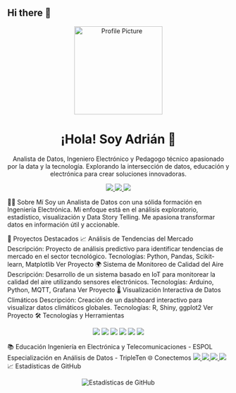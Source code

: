 ## Hi there 👋

<p align="center">
  <img src="https://your-profile-image-url.com" alt="Profile Picture" width="200" />
</p>
<h1 align="center">¡Hola! Soy Adrián 👋</h1>
<p align="center">
  Analista de Datos, Ingeniero Electrónico y Pedagogo técnico apasionado por la data y la tecnología. Explorando la intersección de datos, educación y electrónica para crear soluciones innovadoras.
</p>
<p align="center">
  <a href="https://www.linkedin.com/in/ajvinuez/">
    <img src="https://img.shields.io/badge/-LinkedIn-blue?style=flat-square&logo=LinkedIn&logoColor=white&link=https://www.linkedin.com/in/tu-usuario/" />
  </a>
  <a href="ajvinuez@outlook.com">
    <img src="https://img.shields.io/badge/-Email-c14438?style=flat-square&logo=Gmail&logoColor=white&link=mailto:tu-email@ejemplo.com" />
  </a>
  <a href="https://www.kaggle.com/adrianvinueza">
    <img src="https://img.shields.io/badge/-Kaggle-20BEFF?style=flat-square&logo=Kaggle&logoColor=white&link=https://www.kaggle.com/adrianvinueza" />
  </a>
</p>
👨‍💻 Sobre Mí
Soy un Analista de Datos con una sólida formación en Ingeniería Electrónica. Mi enfoque está en el análisis exploratorio, estadístico, visualización y Data Story Telling. Me apasiona transformar datos en información útil y accionable.

🚀 Proyectos Destacados
📈 Análisis de Tendencias del Mercado
Descripción: Proyecto de análisis predictivo para identificar tendencias de mercado en el sector tecnológico.
Tecnologías: Python, Pandas, Scikit-learn, Matplotlib
Ver Proyecto
🌍 Sistema de Monitoreo de Calidad del Aire
Descripción: Desarrollo de un sistema basado en IoT para monitorear la calidad del aire utilizando sensores electrónicos.
Tecnologías: Arduino, Python, MQTT, Grafana
Ver Proyecto
🌡️ Visualización Interactiva de Datos Climáticos
Descripción: Creación de un dashboard interactivo para visualizar datos climáticos globales.
Tecnologías: R, Shiny, ggplot2
Ver Proyecto
🛠️ Tecnologías y Herramientas
<p align="center">
  <img src="https://img.shields.io/badge/-Python-3776AB?style=flat-square&logo=Python&logoColor=white" />
  <img src="https://img.shields.io/badge/-Tableau-E97627?style=flat-square&logo=Tableau&logoColor=white" />
  <img src="https://img.shields.io/badge/-SQL-003B57?style=flat-square&logo=SQLite&logoColor=white" />
  <img src="https://img.shields.io/badge/-MySQL-4479A1?style=flat-square&logo=MySQL&logoColor=white" />
  <img src="https://img.shields.io/badge/-VSCode-007ACC?style=flat-square&logo=Visual-Studio-Code&logoColor=white" />
  <img src="https://img.shields.io/badge/-Project%20IDX-00C4B3?style=flat-square&logo=Google%20Cloud&logoColor=white" />
</p>
📚 Educación
Ingeniería en Electrónica y Telecomunicaciones - ESPOL
Especialización en Análisis de Datos - TripleTen
🌐 Conectemos
<a href="https://www.linkedin.com/in/tu-usuario/">
  <img src="https://img.shields.io/badge/-LinkedIn-blue?style=flat-square&logo=LinkedIn&logoColor=white&link=https://www.linkedin.com/in/tu-usuario/" />
</a>
<a href="https://twitter.com/tu-usuario">
  <img src="https://img.shields.io/badge/-Twitter-blue?style=flat-square&logo=Twitter&logoColor=white&link=https://twitter.com/tu-usuario" />
</a>
<a href="mailto:tu-email@ejemplo.com">
  <img src="https://img.shields.io/badge/-Email-c14438?style=flat-square&logo=Gmail&logoColor=white&link=mailto:tu-email@ejemplo.com" />
</a>
<a href="https://www.kaggle.com/adrianvinueza">
  <img src="https://img.shields.io/badge/-Kaggle-20BEFF?style=flat-square&logo=Kaggle&logoColor=white&link=https://www.kaggle.com/adrianvinueza" />
</a>
📈 Estadísticas de GitHub
<p align="center">
  <img src="https://github-readme-stats.vercel.app/api?username=ScinDBad&show_icons=true&theme=radical" alt="Estadísticas de GitHub" />
</p>
